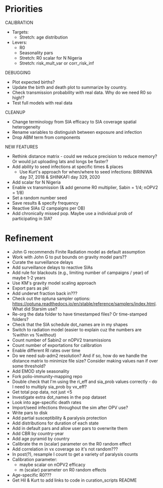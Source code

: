 # Priorities

CALIBRATION
- Targets:
    - Stretch: age distribution
- Levers:
    - R0
    - Seasonality pars
    - Stretch: R0 scalar for N Nigeria
    - Stretch: risk_mult_var or corr_risk_inf

DEBUGGING 
- Plot expected births?
- Update the birth and death plot to summarize by country.
- Check transmission probability with real data. Why do we need R0 so high!?
- Test full models with real data

CLEANUP
- Change terminology from SIA efficacy to SIA coverage spatial heterogeneity
- Rename variables to distinguish between exposure and infection
- Drop ABM term from components

NEW FEATURES
- Rethink distance matrix - could we reduce precision to reduce memory? Or would jut uploading lats and longs be faster? 
- Add ability to seed infections at specific times & places
    - Use Kurt's approach for when/where to seed infections: BIRINIWA day 37, 2018 & SHINKAFI day 329, 2020
- Add scalar for N Nigeria
- Enable vx transmission (& add genome R0 multiplier, Sabin = 1/4; nOPV2 = 1/8)
- Set a random number seed
- Save results & specify frequency
- Reactive SIAs (2 campaigns per OB)
- Add chronically missed pop. Maybe use a individual prob of participating in SIA?


# Refinement
- John G recommends Finite Radiation model as default assumption
- Work with John G to put bounds on gravity model pars??
- Curate the surveillance delays
- Add surveillance delays to reactive SIAs
- Add rule for blackouts (e.g., limiting number of campaigns / year) of maybe 1-2 years
- Use KM's gravity model scaling approach
- Export pars as pkl
- Add underwt fraction back in???
- Check out the optuna sampler options: https://optuna.readthedocs.io/en/stable/reference/samplers/index.html. What did Starsim use?
- Re-org the data folder to have timestamped files? Or time-stamped folders?
- Check that the SIA schedule dot_names are in my shapes
- Switch to radiation model (easier to explain cuz the numbers are %within vs %without)
- Count number of Sabin2 or nOPV2 transmissions
- Count number of exportations for calibration
- Enable different RI rates over time
- Do we need sub-adm2 resolution? And if so, how do we handle the distance matrix to minimize file size? Consider making values nan if over some threshold?
- Add EMOD style seasonality
- Fork polio-immunity-mapping repo
- Double check that I'm using the ri_eff and sia_prob values correctly - do I need to multiply sia_prob by vx_eff?
- Get total pop data, not just <5
- Investigate extra dot_names in the pop dataset
- Look into age-specific death rates
- Import/seed infections throughout the sim after OPV use?
- Write pars to disk
- Add partial susceptibility & paralysis protection
- Add distributions for duration of each state
- Add in default pars and allow user pars to overwrite them
- Add CBR by country-year
- Add age pyramid by country
- Calibrate the m (scalar) parameter on the R0 random effect
- Add correlation in vx coverage so it's not random???
- In post(?), resample I count to get a variety of paralysis counts
- Calibration parameter:
    - maybe scalar on nOPV2 efficacy
    - m (scalar) parameter on R0 random effects
- Age-specific R0???
- Get Hil & Kurt to add links to code in curation_scripts README

